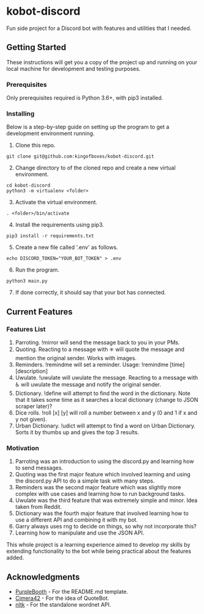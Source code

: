 # kobot-discord

Fun side project for a Discord bot with features and utilities that I needed.

## Getting Started

These instructions will get you a copy of the project up and running on your local machine for development and testing purposes.

### Prerequisites

Only prerequisites required is Python 3.6+, with pip3 installed.

### Installing

Below is a step-by-step guide on setting up the program to get a development environment running.

1. Clone this repo.

```
git clone git@github.com:kingofboxes/kobot-discord.git
```

2. Change directory to of the cloned repo and create a new virtual environment.

```
cd kobot-discord
python3 -m virtualenv <folder>
```

3. Activate the virtual environment.

```
. <folder>/bin/activate
```

4. Install the requirements using pip3.

```
pip3 install -r requirements.txt
```

5. Create a new file called '.env' as follows.

```
echo DISCORD_TOKEN="YOUR_BOT_TOKEN" > .env
```

6. Run the program.

```
python3 main.py
```

7. If done correctly, it should say that your bot has connected.

## Current Features

### Features List
1. Parroting. !mirror <message> will send the message back to you in your PMs.
2. Quoting. Reacting to a message with ✳️ will quote the message and mention the original sender. Works with images.
3. Reminders. !remindme will set a reminder. Usage: !remindme [time] [description] 
4. Uwulate. !uwulate <message> will uwulate the message. Reacting to a message with ♿ will uwulate the message and notify the original sender.
5. Dictionary. !define <word> will attempt to find the word in the dictionary. Note that it takes some time as it searches a local dictionary (change to JSON scraper later)?
6. Dice rolls. !roll [x] [y] will roll a number between x and y (0 and 1 if x and y not given).
7. Urban Dictionary. !udict <word> will attempt to find a word on Urban Dictionary. Sorts it by thumbs up and gives the top 3 results.
 
### Motivation
1. Parroting was an introduction to using the discord.py and learning how to send messages.
2. Quoting was the first major feature which involved learning and using the discord.py API to do a simple task with many steps.
3. Reminders was the second major feature which was slightly more complex with use cases and learning how to run background tasks.
4. Uwulate was the third feature that was extremely simple and minor. Idea taken from Reddit.
5. Dictionary was the fourth major feature that involved learning how to use a different API and combining it with my bot.
6. Garry always uses rng to decide on things, so why not incorporate this?
7. Learning how to manipulate and use the JSON API.

This whole project is a learning experience aimed to develop my skills by extending functionality to the bot while being practical about the features added.

## Acknowledgments

* [PurpleBooth](https://gist.github.com/PurpleBooth/109311bb0361f32d87a2) - For the README.md template.
* [Cimera42](https://github.com/Cimera42/DiscordBot) - For the idea of QuoteBot.
* [nltk](https://github.com/nltk/wordnet) - For the standalone wordnet API.
